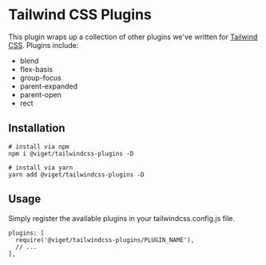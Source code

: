 # Tailwind CSS Plugins

This plugin wraps up a collection of other plugins we've written for [Tailwind CSS](https://tailwindcss.com/). Plugins include:

* blend
* flex-basis
* group-focus
* parent-expanded
* parent-open
* rect

## Installation

```
# install via npm
npm i @viget/tailwindcss-plugins -D

# install via yarn
yarn add @viget/tailwindcss-plugins -D
```

## Usage

Simply register the available plugins in your tailwindcss.config.js file.

```
plugins: [
  require('@viget/tailwindcss-plugins/PLUGIN_NAME'),
  // ...
],
```

